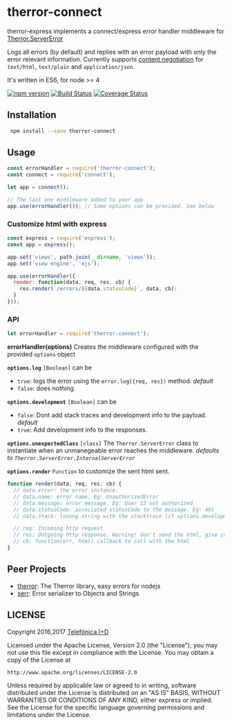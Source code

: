 # therror-connect

therror-express implements a connect/express error handler middleware for [Therror.ServerError](https://github.com/therror/therror)

Logs all errors (by default) and replies with an error payload with only the error relevant information. Currently supports [content negotiation](https://en.wikipedia.org/wiki/Content_negotiation) for `text/html`, `text/plain` and `application/json`.

It's written in ES6, for node >= 4 

[![npm version](https://badge.fury.io/js/therror-connect.svg)](http://badge.fury.io/js/therror-connect)
[![Build Status](https://travis-ci.org/therror/therror-connect.svg)](https://travis-ci.org/therror/therror-connect)
[![Coverage Status](https://coveralls.io/repos/github/therror/therror-connect/badge.svg?branch=master)](https://coveralls.io/github/therror/therror-connect?branch=master)

## Installation 
```bash
 npm install --save therror-connect
```

## Usage
```js
const errorHandler = require('therror-connect');
const connect = require('connect');

let app = connect();

// The last one middleware added to your app
app.use(errorHandler()); // Some options can be provided. See below
```

### Customize html with express
```js
const express = require('express');
const app = express();

app.set('views', path.join(__dirname, 'views'));
app.set('view engine', 'ejs');

app.use(errorHandler({
  render: function(data, req, res, cb) {
    res.render(`/errors/${data.statusCode}`, data, cb);
  }
}));
```

### API
```js
let errorHandler = require('therror-connect');
```
**errorHandler(options)**
Creates the middleware configured with the provided `options` object

**`options.log`** `[Boolean]` can be
 * `true`: logs the error using the `error.log({req, res})` method. _default_
 * `false`: does nothing. 
 
**`options.development`** `[Boolean]` can be
 * `false`: Dont add stack traces and development info to the payload. _default_
 * `true`: Add development info to the responses. 
 
**`options.unexpectedClass`** `[class]` The `Therror.ServerError` class to instantiate when an unmanegeable error reaches the middleware. _defaults to `Therror.ServerError.InternalServerError`_

**`options.render`** `Function` to customize the sent html sent. 
```js
function render(data, req, res, cb) {
  // data.error: the error instance. 
  // data.name: error name. Eg: UnauthorizedError
  // data.message: error message. Eg: User 12 not authorized 
  // data.statusCode: associated statusCode to the message. Eg: 401
  // data.stack: looong string with the stacktrace (if options.development === true; else '')

  // req: Incoming http request
  // res: Outgoing http response. Warning! don't send the html, give it to the callback
  // cb: function(err, html) callback to call with the html
}
```
 
## Peer Projects
* [therror](https://github.com/therror/therror): The Therror library, easy errors for nodejs
* [serr](https://github.com/therror/serr): Error serializer to Objects and Strings

## LICENSE

Copyright 2016,2017 [Telefónica I+D](http://www.tid.es)

Licensed under the Apache License, Version 2.0 (the "License");
you may not use this file except in compliance with the License.
You may obtain a copy of the License at

    http://www.apache.org/licenses/LICENSE-2.0

Unless required by applicable law or agreed to in writing, software
distributed under the License is distributed on an "AS IS" BASIS,
WITHOUT WARRANTIES OR CONDITIONS OF ANY KIND, either express or implied.
See the License for the specific language governing permissions and
limitations under the License.
